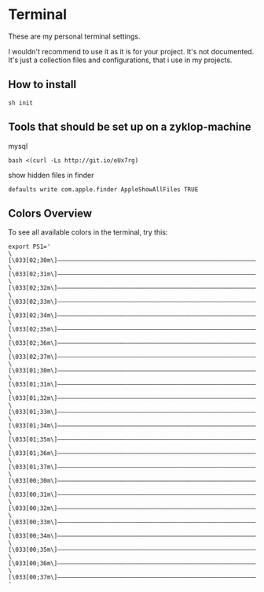 # Terminal

These are my personal terminal settings.

I wouldn't recommend to use it as it is for your project. It's not documented.
It's just a collection files and configurations, that i use in my projects.


## How to install

```
sh init
```

## Tools that should be set up on a zyklop-machine

mysql

```
bash <(curl -Ls http://git.io/eUx7rg)
```

show hidden files in finder

```
defaults write com.apple.finder AppleShowAllFiles TRUE
```

## Colors Overview

To see all available colors in the terminal, try this:

```
export PS1='
\[\033[02;30m\]–––––––––––––––––––––––––––––––––––––––––––––––––––––––––––––––––––––––––––––––-
\[\033[02;31m\]–––––––––––––––––––––––––––––––––––––––––––––––––––––––––––––––––––––––––––––––-
\[\033[02;32m\]–––––––––––––––––––––––––––––––––––––––––––––––––––––––––––––––––––––––––––––––-
\[\033[02;33m\]–––––––––––––––––––––––––––––––––––––––––––––––––––––––––––––––––––––––––––––––-
\[\033[02;34m\]–––––––––––––––––––––––––––––––––––––––––––––––––––––––––––––––––––––––––––––––-
\[\033[02;35m\]–––––––––––––––––––––––––––––––––––––––––––––––––––––––––––––––––––––––––––––––-
\[\033[02;36m\]–––––––––––––––––––––––––––––––––––––––––––––––––––––––––––––––––––––––––––––––-
\[\033[02;37m\]–––––––––––––––––––––––––––––––––––––––––––––––––––––––––––––––––––––––––––––––-
\[\033[01;30m\]–––––––––––––––––––––––––––––––––––––––––––––––––––––––––––––––––––––––––––––––-
\[\033[01;31m\]–––––––––––––––––––––––––––––––––––––––––––––––––––––––––––––––––––––––––––––––-
\[\033[01;32m\]–––––––––––––––––––––––––––––––––––––––––––––––––––––––––––––––––––––––––––––––-
\[\033[01;33m\]–––––––––––––––––––––––––––––––––––––––––––––––––––––––––––––––––––––––––––––––-
\[\033[01;34m\]–––––––––––––––––––––––––––––––––––––––––––––––––––––––––––––––––––––––––––––––-
\[\033[01;35m\]–––––––––––––––––––––––––––––––––––––––––––––––––––––––––––––––––––––––––––––––-
\[\033[01;36m\]–––––––––––––––––––––––––––––––––––––––––––––––––––––––––––––––––––––––––––––––-
\[\033[01;37m\]–––––––––––––––––––––––––––––––––––––––––––––––––––––––––––––––––––––––––––––––-
\[\033[00;30m\]–––––––––––––––––––––––––––––––––––––––––––––––––––––––––––––––––––––––––––––––-
\[\033[00;31m\]–––––––––––––––––––––––––––––––––––––––––––––––––––––––––––––––––––––––––––––––-
\[\033[00;32m\]–––––––––––––––––––––––––––––––––––––––––––––––––––––––––––––––––––––––––––––––-
\[\033[00;33m\]–––––––––––––––––––––––––––––––––––––––––––––––––––––––––––––––––––––––––––––––-
\[\033[00;34m\]–––––––––––––––––––––––––––––––––––––––––––––––––––––––––––––––––––––––––––––––-
\[\033[00;35m\]–––––––––––––––––––––––––––––––––––––––––––––––––––––––––––––––––––––––––––––––-
\[\033[00;36m\]–––––––––––––––––––––––––––––––––––––––––––––––––––––––––––––––––––––––––––––––-
\[\033[00;37m\]–––––––––––––––––––––––––––––––––––––––––––––––––––––––––––––––––––––––––––––––-'
```
